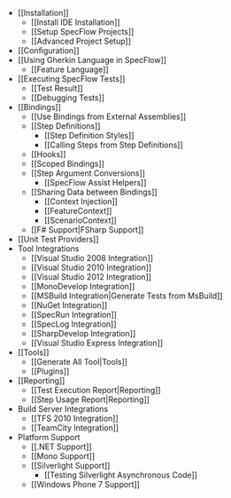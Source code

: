 * [[Installation]]
    * [[Install IDE Installation]]
    * [[Setup SpecFlow Projects]]
    * [[Advanced Project Setup]]
* [[Configuration]]
* [[Using Gherkin Language in SpecFlow]]
    * [[Feature Language]]
* [[Executing SpecFlow Tests]]
    * [[Test Result]]
    * [[Debugging Tests]]
* [[Bindings]]
    * [[Use Bindings from External Assemblies]]
    * [[Step Definitions]]
        * [[Step Definition Styles]]
        * [[Calling Steps from Step Definitions]]
    * [[Hooks]]
    * [[Scoped Bindings]]
    * [[Step Argument Conversions]]
        * [[SpecFlow Assist Helpers]]
    * [[Sharing Data between Bindings]]
        * [[Context Injection]]
        * [[FeatureContext]]
        * [[ScenarioContext]]
    * [[F# Support|FSharp Support]]
* [[Unit Test Providers]]
* Tool Integrations
    * [[Visual Studio 2008 Integration]]
    * [[Visual Studio 2010 Integration]]
    * [[Visual Studio 2012 Integration]]
    * [[MonoDevelop Integration]]
    * [[MSBuild Integration|Generate Tests from MsBuild]]
    * [[NuGet Integration]]
    * [[SpecRun Integration]]
    * [[SpecLog Integration]]
    * [[SharpDevelop Integration]]
    * [[Visual Studio Express Integration]]
* [[Tools]]
    * [[Generate All Tool|Tools]]
    * [[Plugins]]
* [[Reporting]]
    * [[Test Execution Report|Reporting]]
    * [[Step Usage Report|Reporting]]
* Build Server Integrations
    * [[TFS 2010 Integration]]
    * [[TeamCity Integration]]
* Platform Support
    * [[.NET Support]]
    * [[Mono Support]]
    * [[Silverlight Support]]
        * [[Testing Silverlight Asynchronous Code]]
    * [[Windows Phone 7 Support]]
